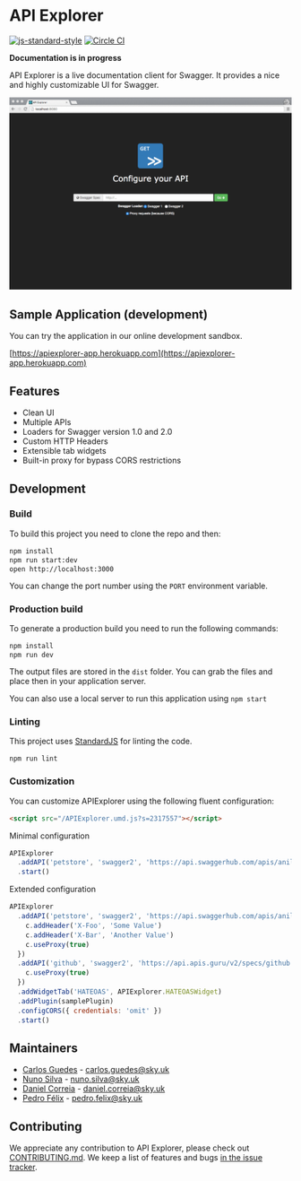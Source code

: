 API Explorer
=================

[![js-standard-style](https://img.shields.io/badge/code%20style-standard-brightgreen.svg?style=flat)](https://github.com/feross/standard)
[![Circle CI](https://circleci.com/gh/sky-uk/api-explorer.svg?style=svg&circle-token=316a0c863d30835bace2fa013b5e5cacfbed6c69)](https://circleci.com/gh/sky-uk/api-explorer)

**Documentation is in progress**

API Explorer is a live documentation client for Swagger. It provides a nice and highly customizable UI for Swagger.

![Sample API Explorer](./docs/apiexplorer-demo.gif)

## Sample Application (development)

You can try the application in our online development sandbox.

[https://apiexplorer-app.herokuapp.com](https://apiexplorer-app.herokuapp.com)

## Features

* Clean UI
* Multiple APIs
* Loaders for Swagger version 1.0 and 2.0
* Custom HTTP Headers
* Extensible tab widgets
* Built-in proxy for bypass CORS restrictions


## Development

### Build

To build this project you need to clone the repo and then:

```
npm install
npm run start:dev
open http://localhost:3000
```

You can change the port number using the `PORT` environment variable.


### Production build

To generate a production build you need to run the following commands:


```
npm install
npm run dev
```

The output files are stored in the `dist` folder. You can grab the files and place then in your application server.

You can also use a local server to run this application using `npm start`


### Linting

This project uses [StandardJS](http://standardjs.com/) for linting the code.

```
npm run lint
```

### Customization

You can customize APIExplorer using the following fluent configuration:

```html
<script src="/APIExplorer.umd.js?s=2317557"></script>
```

Minimal configuration

```javascript
APIExplorer
  .addAPI('petstore', 'swagger2', 'https://api.swaggerhub.com/apis/anil614sagar/petStore/1.0.0')
  .start()
```

Extended configuration

```javascript
APIExplorer
  .addAPI('petstore', 'swagger2', 'https://api.swaggerhub.com/apis/anil614sagar/petStore/1.0.0', c => {
    c.addHeader('X-Foo', 'Some Value')
    c.addHeader('X-Bar', 'Another Value')
    c.useProxy(true)
  })
  .addAPI('github', 'swagger2', 'https://api.apis.guru/v2/specs/github.com/v3/swagger.json', c => {
    c.useProxy(true)
  })
  .addWidgetTab('HATEOAS', APIExplorer.HATEOASWidget)
  .addPlugin(samplePlugin)
  .configCORS({ credentials: 'omit' })
  .start()
```


## Maintainers

- [Carlos Guedes](https://github.com/cguedes) - carlos.guedes@sky.uk
- [Nuno Silva](https://github.com/nunoas) - nuno.silva@sky.uk
- [Daniel Correia](https://github.com/danielbcorreia) - daniel.correia@sky.uk
- [Pedro Félix](https://github.com/pmhsfelix) - pedro.felix@sky.uk

## Contributing

We appreciate any contribution to API Explorer, please check out [CONTRIBUTING.md](CONTRIBUTING.md).
We keep a list of features and bugs [in the issue tracker](https://github.com/sky-uk/api-explorer/issues).
